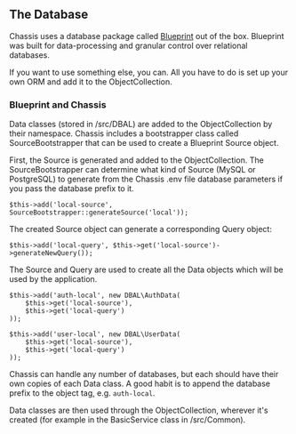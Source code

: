 ## The Database

Chassis uses a database package called [Blueprint](https://github.com/sypherlev/blueprint) out of the box. Blueprint was built for data-processing and granular control over relational databases.

If you want to use something else, you can. All you have to do is set up your own ORM and add it to the ObjectCollection.

### Blueprint and Chassis

Data classes (stored in /src/DBAL) are added to the ObjectCollection by their namespace. Chassis includes a bootstrapper class called SourceBootstrapper that can be used to create a Blueprint Source object.

First, the Source is generated and added to the ObjectCollection. The SourceBootstrapper can determine what kind of Source (MySQL or PostgreSQL) to generate from the Chassis .env file database parameters if you pass the database prefix to it.

`$this->add('local-source', SourceBootstrapper::generateSource('local'));`

The created Source object can generate a corresponding Query object:

`$this->add('local-query', $this->get('local-source')->generateNewQuery());`

The Source and Query are used to create all the Data objects which will be used by the application.

    $this->add('auth-local', new DBAL\AuthData(
        $this->get('local-source'),
        $this->get('local-query')
    ));

    $this->add('user-local', new DBAL\UserData(
        $this->get('local-source'),
        $this->get('local-query')
    ));
    
Chassis can handle any number of databases, but each should have their own copies of each Data class. A good habit is to append the database prefix to the object tag, e.g. `auth-local`.

Data classes are then used through the ObjectCollection, wherever it's created (for example in the BasicService class in /src/Common).